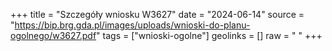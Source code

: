 +++
title = "Szczegóły wniosku W3627"
date = "2024-06-14"
source = "https://bip.brg.gda.pl/images/uploads/wnioski-do-planu-ogolnego/w3627.pdf"
tags = ["wnioski-ogolne"]
geolinks = []
raw = " "
+++






